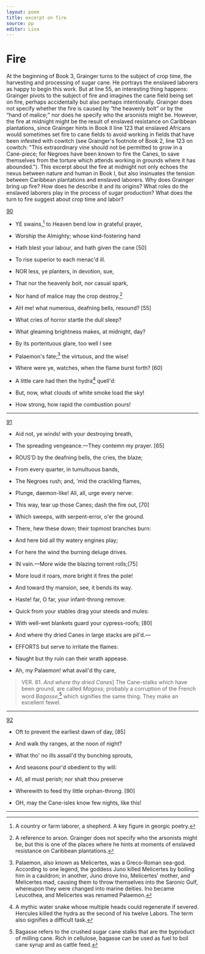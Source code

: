 ```yaml
---
layout: poem
title: excerpt on fire
source: pp 
editor: Lina
---
```



# Fire

At the beginning of Book 3, Grainger turns to the subject of crop time, the harvesting and processing of sugar cane. He portrays the enslaved laborers as happy to begin this work. But at line 55, an interesting thing happens: Grainger pivots to the subject of fire and imagines the cane field being set on fire, perhaps accidentally but also perhaps intentionally. Grainger does not specify whether the fire is caused by “the heavenly bolt” or by the “hand of malice;” nor does he specify who the arsonists might be. However, the fire at midnight might be the result of enslaved resistance on Caribbean plantations, since Grainger hints in Book II line 123 that enslaved Africans would sometimes set fire to cane fields to avoid working in fields that have been infested with cowitch (see Grainger's footnote of Book 2, line 123 on cowitch: "This extraordinary vine should not be permitted to grow in a Cane-piece; for Negroes have been known to fire the Canes, to save themselves from the torture which attends working in grounds where it has abounded."). This excerpt about the fire at midnight not only echoes the nexus between nature and human in Book I, but also insinuates the tension between Caribbean plantations and enslaved laborers. Why does Grainger bring up fire? How does he describe it and its origins? What roles do the enslaved laborers play in the process of sugar production? What does the turn to fire suggest about crop time and labor?

[90]()

- YE swains,[^f90n2] to Heaven bend low in grateful prayer,
- Worship the Almighty; whose kind-fostering hand
- Hath blest your labour, and hath given the cane [50]
- To rise superior to each menac'd ill.

- NOR less, ye planters, in devotion, sue,
- That nor the heavenly bolt, nor casual spark,
- Nor hand of malice may the crop destroy.[^f90n3]

- AH me! what numerous, deafning bells, resound? [55]
- What cries of horror startle the dull sleep?
- What gleaming brightness makes, at midnight, day?
- By its portentuous glare, too well I see
- Palaemon's fate;[^f90n4] the virtuous, and the wise!
- Where were ye, watches, when the flame burst forth? [60]
- A little care had then the hydra[^f90n5] quell'd:
- But, now, what clouds of white smoke load the sky!
- How strong, how rapid the combustion pours!

[^f90n2]: A country or farm laborer, a shepherd. A key figure in georgic poetry.  

[^f90n3]: A reference to arson. Grainger does not specify who the arsonists might be, but this is one of the places where he hints at moments of enslaved resistance on Caribbean plantations.  

[^f90n4]: Palaemon, also known as Melicertes, was a Greco-Roman sea-god. According to one legend, the goddess Juno killed Melicertes by boiling him in a cauldron; in another, Juno drove Ino, Melicertes' mother, and Melicertes mad, causing them to throw themselves into the Saronic Gulf, whereupon they were changed into marine deities. Ino became Leucothea, and Melicertes was renamed Palaemon.  

[^f90n5]: A mythic water snake whose multiple heads could regenerate if severed. Hercules killed the hydra as the second of his twelve Labors. The term also signifies a difficult task.  

---


[91]()

- Aid not, ye winds! with your destroying breath,
- The spreading vengeance.—They contemn my prayer. [65]

- ROUS'D by the deafning bells, the cries, the blaze;
- From every quarter, in tumultuous bands,
- The Negroes rush; and, 'mid the crackling flames,
- Plunge, daemon-like! All, all, urge every nerve:
- This way, tear up those Canes; dash the fire out, [70]
- Which sweeps, with serpent-error, o'er the ground.
- There, hew these down; their topmost branches burn:
- And here bid all thy watery engines play;
- For here the wind the burning deluge drives.

- IN vain.—More wide the blazing torrent rolls;[75]
- More loud it roars, more bright it fires the pole!
- And toward thy mansion, see, it bends its way.
- Haste! far, O far, your infant-throng remove:
- Quick from your stables drag your steeds and mules:
- With well-wet blankets guard your cypress-roofs; [80]
- And where thy dried Canes in large stacks are pil'd.—

- EFFORTS but serve to irritate the flames:
- Naught but thy ruin can their wrath appease.
- Ah, my Palaemon! what avail'd thy care,

> VER. 81. *And where thy dried Canes*\] The Cane-stalks which have been ground, are called *Magoss*; probably a corruption of the French word *Bagasse*,[^f91n1] which signifies the same thing. They make an excellent fewel.

[^f91n1]: Bagasse refers to the crushed sugar cane stalks that are the byproduct of milling cane. Rich in cellulose, bagasse can be used as fuel to boil cane syrup and as cattle feed.  

---


[92]()

- Oft to prevent the earliest dawn of day, [85]
- And walk thy ranges, at the noon of night?
- What tho' no ills assail'd thy bunching sprouts,
- And seasons pour'd obedient to thy will:
- All, all must perish; nor shalt thou preserve
- Wherewith to feed thy little orphan-throng. [90]

- OH, may the Cane-isles know few nights, like this!

---